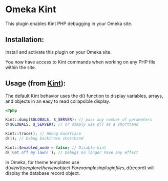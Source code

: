 # Omeka Kint

This plugin enables Kint PHP debugging in your Omeka site.

## Installation:

Install and activate this plugin on your Omeka site.

You now have access to Kint commands when working on any PHP file within the site.

## Usage (from [Kint](https://github.com/kint-php/kint)):

The default Kint behavior uses the d() function to display variables, arrays, and objects in an easy to read collapsible display. 

```php
<?php

Kint::dump($GLOBALS, $_SERVER); // pass any number of parameters
d($GLOBALS, $_SERVER); // or simply use d() as a shorthand

Kint::trace(); // Debug backtrace
d(1); // Debug backtrace shorthand

Kint::$enabled_mode = false; // Disable kint
d('Get off my lawn!'); // Debugs no longer have any effect
```

In Omeka, for theme templates use d($view) to explore the view object. For examples in plugin files, d($record) will display the database record object. 